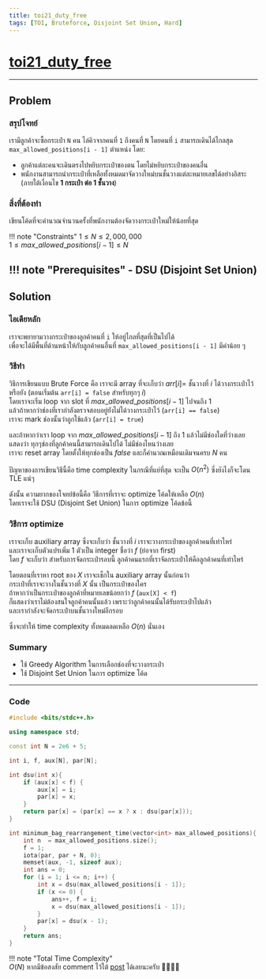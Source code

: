 ```yaml
---
title: toi21_duty_free
tags: [TOI, Bruteforce, Disjoint Set Union, Hard]
---
```

# [toi21_duty_free](https://api.otog.in.th/problem/doc/1090)
---
## Problem
### สรุปโจทย์
เรามีลูกค้าจะซื้อกระเป๋า `N` คน ไล่คิวจากคนที่ `1` ถึงคนที่ `N` โดยคนที่ `i` สามารถเดินได้ไกลสุด `max_allowed_positions[i - 1]` ตำแหน่ง โดย:

- ลูกค้าแต่ละคนจะเดินตรงไปหยิบกระเป๋าของตน โดยไม่หยิบกระเป๋าของคนอื่น
- พนักงานสามารถนำกระเป๋าที่เหลือทั้งหมดมาจัดวางใหม่บนชั้นวางแต่ละหมายเลขได้อย่างอิสระ (ภายใต้เงื่อนไข **1 กระเป๋า ต่อ 1 ชั้นวาง**)

### สิ่งที่ต้องทำ
เขียนโค้ดที่จะคำนวณจำนวนครั้งที่พนักงานต้องจัดวางกระเป๋าใหม่ให้น้อยที่สุด

!!! note "Constraints"
    $1 \leq N \leq 2,000,000$ <br>
    $1 \leq max\_allowed\_positions[i-1] \leq N$

!!! note "Prerequisites"
    - DSU (Disjoint Set Union)
---
## Solution
### ไอเดียหลัก
เราจะพยายามวางกระเป๋าของลูกค้าคนที่ `i` ให้อยู่ไกลที่สุดที่เป็นไปได้  
เพื่อจะได้มีพื้นที่ด้านหน้าให้กับลูกค้าคนอื่นที่ `max_allowed_positions[i - 1]` มีค่าน้อย ๆ

### วิธีทำ
วิธีการเขียนแบบ Brute Force คือ เราจะมี array ที่จะเก็บว่า $arr[i] =$ ชั้นวางที่ $i$ ได้วางกระเป๋าไว้หรือยัง (ตอนเริ่มต้น `arr[i] = false` สำหรับทุกๆ $i$)  
โดยเราจะเริ่ม loop จาก slot ที่ $max\_allowed\_positions[i - 1]$ ไปจนถึง $1$  
แล้วถ้าหากว่าช่องที่เรากำลังตรวจสอบอยู่ยังไม่ได้วางกระเป๋าไว้ (`arr[i] == false`)  
เราจะ mark ช่องนั้นว่าถูกใช้แล้ว (`arr[i] = true`)  

และถ้าหากว่าเรา loop จาก $max\_allowed\_positions[i - 1]$ ถึง $1$ แล้วไม่มีช่องใดที่ว่างเลย  
แสดงว่า ทุกๆช่องที่ลูกค้าคนนี้สามารถเดินไปได้ ไม่มีช่องไหนว่างเลย  
เราจะ reset array โดยตั้งให้ทุกช่องเป็น $false$ และก็คำนวณเหมือนเดิมจนครบ $N$ คน

ปัญหาของการเขียนวิธีนี้คือ time complexity ในกรณีที่แย่ที่สุด จะเป็น $O(n^2)$ ซึ่งยังไงก็จะโดน TLE แน่ๆ

ดังนั้น ความยากของโจทย์ข้อนี้คือ วิธีการที่เราจะ optimize โค้ดให้เหลือ $O(n)$  
โดยเราจะใช้ DSU (Disjoint Set Union) ในการ optimize โค้ดข้อนี้

### วิธีการ optimize

เราจะเก็บ auxiliary array ซึ่งจะเก็บว่า ชั้นวางที่ $i$ เราจะวางกระเป๋าของลูกค้าคนที่เท่าไหร่  
และเราจะเก็บตัวแปรเพิ่ม 1 ตัวเป็น integer ชื่อว่า $f$ (ย่อจาก first)  
โดย $f$ จะเก็บว่า สำหรับการจัดกระเป๋ารอบนี้ ลูกค้าคนแรกที่เราจัดกระเป๋าให้คือลูกค้าคนที่เท่าไหร่  

โดยตอนที่เราหา root ของ $X$ เราจะเช็กใน auxiliary array นั้นก่อนว่า  
กระเป๋าที่เราจะวางในชั้นวางที่ $X$ นั้น เป็นกระเป๋าของใคร  
ถ้าหากว่าเป็นกระเป๋าของลูกค้าที่หมายเลขน้อยกว่า $f$ (```aux[X] < f```)  
ก็แสดงว่าเราไม่ต้องสนใจลูกค้าคนนั้นแล้ว เพราะว่าลูกค้าคนนั้นได้รับกระเป๋าไปแล้ว  
และเรากำลังจะจัดกระเป๋าบนชั้นวางใหม่อีกรอบ  

ซึ่งจะทำให้ time complexity ทั้งหมดลดเหลือ $O(n)$ นั่นเอง  

### Summary
- ใช้ Greedy Algorithm ในการเลือกช่องที่จะวางกระเป๋า  
- ใช้ Disjoint Set Union ในการ optimize โค้ด  

---

### Code

```cpp title="toi21_duty_free.cpp"
#include <bits/stdc++.h>

using namespace std;

const int N = 2e6 + 5;

int i, f, aux[N], par[N];

int dsu(int x){
	if (aux[x] < f) {
		aux[x] = i;
		par[x] = x;
	}
	return par[x] = (par[x] == x ? x : dsu(par[x]));
}

int minimum_bag_rearrangement_time(vector<int> max_allowed_positions){
	int n  = max_allowed_positions.size(); 
	f = 1;
	iota(par, par + N, 0);
	memset(aux, -1, sizeof aux);
	int ans = 0;
	for (i = 1; i <= n; i++) {
		int x = dsu(max_allowed_positions[i - 1]);
		if (x <= 0) {
			ans++, f = i;
			x = dsu(max_allowed_positions[i - 1]);
		}
		par[x] = dsu(x - 1);
	}
	return ans;
}
```

!!! note "Total Time Complexity"  
    $O(N)$
หากมีข้อสงสัย comment ไว้ใต้ [post](https://www.facebook.com/share/p/171iGYrhtd/) ได้เลยนะครับ 🙇‍♂️🙇‍♂️